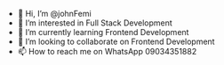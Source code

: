 - 👋 Hi, I’m @johnFemi
- 👀 I’m interested in Full Stack Development
- 🌱 I’m currently learning Frontend Development
- 💞️ I’m looking to collaborate on Frontend Development
- 📫 How to reach me on WhatsApp 09034351882

<!---
johnFemi/johnFemi is a ✨ special ✨ repository because its `README.md` (this file) appears on your GitHub profile.
You can click the Preview link to take a look at your changes.
--->
